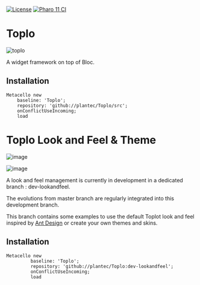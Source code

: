 [![License](https://img.shields.io/github/license/plantec/Toplo.svg)](./LICENSE)
[![Pharo 11 CI](https://github.com/plantec/Toplo/actions/workflows/Pharo11CI.yml/badge.svg?branch=master)](https://github.com/plantec/Toplo/actions/workflows/Pharo11CI.yml)

# Toplo
![toplo](https://github.com/plantec/Toplo/assets/49183340/57963fee-ed86-4ee0-99e1-7c39e9a9cdf9)

A widget framework on top of Bloc.

## Installation

```Smalltalk
Metacello new
	baseline: 'Toplo';
	repository: 'github://plantec/Toplo/src';
	onConflictUseIncoming;
	load
```

# Toplo Look and Feel & Theme

![image](https://github.com/plantec/Toplo/assets/49183340/2e61623f-5844-4294-b87a-195dd6c1c636)

![image](https://github.com/plantec/Toplo/assets/49183340/a76ee5a2-1e2f-414f-8ab8-4dad71d4fc4f)

A look and feel management is currently in development in a dedicated branch : dev-lookandfeel.

The evolutions from master branch are regularly integrated into this development branch.

This branch contains some examples to use the default Toplot look and feel inspired by [Ant Design](https://github.com/ant-design/ant-design) or create your own themes and skins.

## Installation

```Smalltalk
Metacello new
         baseline: 'Toplo';
         repository: 'github://plantec/Toplo:dev-lookandfeel';
         onConflictUseIncoming;
         load
```
